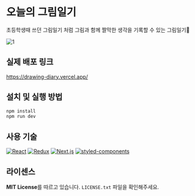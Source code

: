 # 오늘의 그림일기

초등학생때 쓰던 그림일기 처럼 그림과 함께 짤막한 생각을 기록할 수 있는 그림일기🎨<br/>

![1](https://user-images.githubusercontent.com/37430920/131306598-f99ae687-bb07-4731-a7be-a318611f9a92.gif)

## 실제 배포 링크
https://drawing-diary.vercel.app/


## 설치 및 실행 방법

```sh
npm install
npm run dev
```

## 사용 기술

[![React](https://img.shields.io/badge/React-17.0.2-blue?logo=React)]()
[![Redux](https://img.shields.io/badge/Redux-4.1.0-764ABC?logo=Redux&logoColor=764ABC)]()
[![Next.js](https://img.shields.io/badge/Next.js-11.0.1-white?&logo=Next.js&logoColor=white)]()
[![styled-components](https://img.shields.io/badge/styled_components-5.3.0-DB7093?&logo=styled-components&logoColor=DB7093)]()


## 라이센스

**MIT License**를 따르고 있습니다. `LICENSE.txt` 파일을 확인해주세요.



<!-- Markdown link & img dfn's -->
[npm-image]: https://img.shields.io/npm/v/datadog-metrics.svg?style=flat-square
[npm-url]: https://npmjs.org/package/datadog-metrics
[npm-downloads]: https://img.shields.io/npm/dm/datadog-metrics.svg?style=flat-square
[travis-image]: https://img.shields.io/travis/dbader/node-datadog-metrics/master.svg?style=flat-square
[travis-url]: https://travis-ci.org/dbader/node-datadog-metrics
[wiki]: https://github.com/yourname/yourproject/wiki
